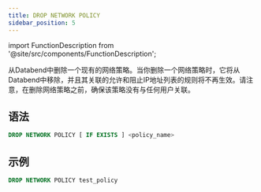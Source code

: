 ```yaml
---
title: DROP NETWORK POLICY
sidebar_position: 5
---
```


import FunctionDescription from '@site/src/components/FunctionDescription';

<FunctionDescription description="引入或更新: v1.2.26"/>

从Databend中删除一个现有的网络策略。当你删除一个网络策略时，它将从Databend中移除，并且其关联的允许和阻止IP地址列表的规则将不再生效。请注意，在删除网络策略之前，确保该策略没有与任何用户关联。

## 语法

```sql
DROP NETWORK POLICY [ IF EXISTS ] <policy_name>
```

## 示例

```sql
DROP NETWORK POLICY test_policy
```